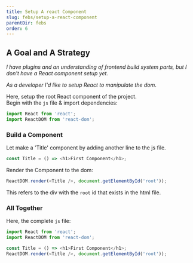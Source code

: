```yaml
---
title: Setup A react Component
slug: febs/setup-a-react-component
parentDir: febs
order: 6
---
```


## A Goal and A Strategy

_I have plugins and an understanding of frontend build system parts, but I don't have a React component setup yet._

_As a developer I'd like to setup React to manipulate the dom_.

Here, setup the root React component of the project.  
Begin with the `js` file & import dependencies:

```js
import React from 'react';
import ReactDOM from 'react-dom';
```

### Build a Component

Let make a 'Title' component by adding another line to the js file.

```js
const Title = () => <h1>First Component</h1>;
```

Render the Component to the dom:

```js
ReactDOM.render(<Title />, document.getElementById('root'));
```

This refers to the div with the `root` id that exists in the html file.

### All Together

Here, the complete `js` file:

```js
import React from 'react';
import ReactDOM from 'react-dom';

const Title = () => <h1>First Component</h1>;
ReactDOM.render(<Title />, document.getElementById('root'));
```

